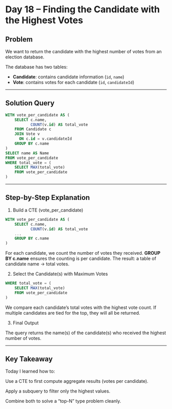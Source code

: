 # Day 18 – Finding the Candidate with the Highest Votes  

## Problem
We want to return the candidate with the highest number of votes from an election database.  

The database has two tables:  
- **Candidate**: contains candidate information (`id`, `name`)  
- **Vote**: contains votes for each candidate (`id`, `candidateId`)  

---

## Solution Query  
```sql
WITH vote_per_candidate AS (
    SELECT c.name,
           COUNT(v.id) AS total_vote
    FROM Candidate c
    JOIN Vote v
      ON c.id = v.candidateId
    GROUP BY c.name
)
SELECT name AS Name
FROM vote_per_candidate
WHERE total_vote = (
    SELECT MAX(total_vote)
    FROM vote_per_candidate
)

```

---

## Step-by-Step Explanation
1. Build a CTE (vote_per_candidate)
```sql
WITH vote_per_candidate AS (
    SELECT c.name,
           COUNT(v.id) AS total_vote
    ...
    GROUP BY c.name
)
```
For each candidate, we count the number of votes they received.
**GROUP BY c.name** ensures the counting is per candidate.
The result: a table of candidate name → total votes.

2. Select the Candidate(s) with Maximum Votes
```sql
WHERE total_vote = (
    SELECT MAX(total_vote)
    FROM vote_per_candidate
)
```
We compare each candidate’s total votes with the highest vote count.
If multiple candidates are tied for the top, they will all be returned.

3. Final Output

The query returns the name(s) of the candidate(s) who received the highest number of votes.

---

## Key Takeaway

Today I learned how to:

Use a CTE to first compute aggregate results (votes per candidate).

Apply a subquery to filter only the highest values.

Combine both to solve a “top-N” type problem cleanly.